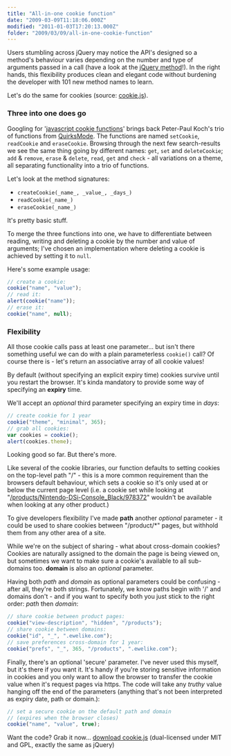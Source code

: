 ```yaml
---
title: "All-in-one cookie function"
date: "2009-03-09T11:18:06.000Z"
modified: "2011-01-03T17:20:13.000Z"
folder: "2009/03/09/all-in-one-cookie-function"
---
```


Users stumbling across jQuery may notice the API's designed so a method's behaviour varies depending on the number and type of arguments passed in a call (have a look at the [jQuery method](http://docs.jquery.com/Core/jQuery)!). In the right hands, this flexibility produces clean and elegant code without burdening the developer with 101 new method names to learn.

Let's do the same for cookies (source: [cookie.js](https://hexmen.com/js/cookie.js)).

### Three into one does go

Googling for '[javascript cookie functions](http://www.google.com/search?q=javascript+cookie+functions)' brings back Peter-Paul Koch's trio of functions from [QuirksMode](http://www.quirksmode.org/js/cookies.html). The functions are named `setCookie`, `readCookie` and `eraseCookie`. Browsing through the next few search-results we see the same thing going by different names: `get`, `set` and `deleteCookie`; `add` & `remove`, `erase` & `delete`, `read`, `get` and `check` - all variations on a theme, all separating functionality into a trio of functions.

Let's look at the method signatures:

- `createCookie(_name_, _value_, _days_)`
- `readCookie(_name_)`
- `eraseCookie(_name_)`

It's pretty basic stuff.

To merge the three functions into one, we have to differentiate between reading, writing and deleting a cookie by the number and value of arguments; I've chosen an implementation where deleting a cookie is achieved by setting it to `null`.

Here's some example usage:

```js
// create a cookie:
cookie("name", "value");
// read it:
alert(cookie("name"));
// erase it:
cookie("name", null);
```

### Flexibility

All those cookie calls pass at least one parameter... but isn't there something useful we can do with a plain parameterless `cookie()` call? Of course there is - let's return an associative array of all cookie values!

By default (without specifying an explicit expiry time) cookies survive until you restart the browser. It's kinda mandatory to provide some way of specifying an **expiry** time.

We'll accept an _optional_ third parameter specifying an expiry time in _days_:

```js
// create cookie for 1 year
cookie("theme", "minimal", 365);
// grab all cookies:
var cookies = cookie();
alert(cookies.theme);
```

Looking good so far. But there's more.

Like several of the cookie libraries, our function defaults to setting cookies on the top-level path "/" - this is a more common requirement than the browsers default behaviour, which sets a cookie so it's only used at or below the current page level (i.e. a cookie set while looking at "[/products/Nintendo-DSi-Console_Black/978372](http://ewelike.com/products/Nintendo-DSi-Console_Black/978372)" wouldn't be available when looking at any other product.)

To give developers flexibility I've made **path** another _optional_ parameter - it could be used to share cookies between "/product/\*" pages, but withhold them from any other area of a site.

While we're on the subject of sharing - what about cross-domain cookies? Cookies are naturally assigned to the domain the page is being viewed on, but sometimes we want to make sure a cookie's available to all sub-domains too. **domain** is also an _optional_ parameter.

Having both _path_ and _domain_ as optional parameters could be confusing - after all, they're both strings. Fortunately, we know paths begin with '/' and domains don't - and if you want to specify both you just stick to the right order: _path_ then _domain_:

```js
// share cookie between product pages:
cookie("view-description", "hidden", "/products");
// share cookie between domains:
cookie("id", "_", ".ewelike.com");
// save preferences cross-domain for 1 year:
cookie("prefs", "_", 365, "/products", ".ewelike.com");
```

Finally, there's an optional 'secure' parameter. I've never used this myself, but it's there if you want it. It's handy if you're storing sensitive information in cookies and you only want to allow the browser to transfer the cookie value when it's request pages via https. The code will take any _truthy_ value hanging off the end of the parameters (anything that's not been interpreted as expiry date, path or domain.):

```js
// set a secure cookie on the default path and domain
// (expires when the browser closes)
cookie("name", "value", true);
```

Want the code? Grab it now... [download cookie.js](/js/cookie.js) (dual-licensed under MIT and GPL, exactly the same as jQuery)
